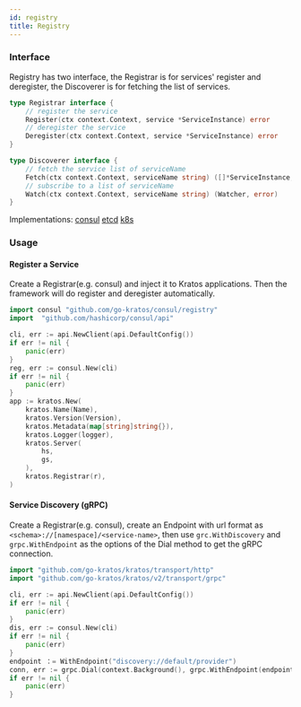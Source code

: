 ```yaml
---
id: registry
title: Registry
---
```


### Interface

Registry has two interface, the Registrar is for services' register and deregister, the Discoverer is for fetching the list of services.

```go
type Registrar interface {
	// register the service
	Register(ctx context.Context, service *ServiceInstance) error
	// deregister the service
	Deregister(ctx context.Context, service *ServiceInstance) error
}
```
```go
type Discoverer interface {
	// fetch the service list of serviceName
	Fetch(ctx context.Context, serviceName string) ([]*ServiceInstance, error)
	// subscribe to a list of serviceName
	Watch(ctx context.Context, serviceName string) (Watcher, error)
}
```
Implementations:
[consul](https://github.com/go-kratos/consul)
[etcd](https://github.com/go-kratos/etcd)
[k8s](https://github.com/go-kratos/kube)

### Usage

#### Register a Service
Create a Registrar(e.g. consul) and inject it to Kratos applications. Then the framework will do register and deregister automatically.

```go
import consul "github.com/go-kratos/consul/registry"
import	"github.com/hashicorp/consul/api"

cli, err := api.NewClient(api.DefaultConfig())
if err != nil {
	panic(err)
}
reg, err := consul.New(cli)
if err != nil {
	panic(err)
}
app := kratos.New(
    kratos.Name(Name),
    kratos.Version(Version),
    kratos.Metadata(map[string]string{}),
    kratos.Logger(logger),
    kratos.Server(
        hs,
        gs,
    ),
    kratos.Registrar(r),
)
```


#### Service Discovery (gRPC)
Create a Registrar(e.g. consul), create an Endpoint with url format as `<schema>://[namespace]/<service-name>`, then use `grc.WithDiscovery` and `grpc.WithEndpoint` as the options of the Dial method to get the gRPC connection.

```go
import "github.com/go-kratos/kratos/transport/http"
import "github.com/go-kratos/kratos/v2/transport/grpc"

cli, err := api.NewClient(api.DefaultConfig())
if err != nil {
	panic(err)
}
dis, err := consul.New(cli)
if err != nil {
	panic(err)
}
endpoint ：= WithEndpoint("discovery://default/provider")
conn, err := grpc.Dial(context.Background(), grpc.WithEndpoint(endpoint), grpc.WithDiscovery(dis))
if err != nil {
    panic(err)
}
```
